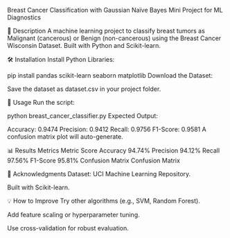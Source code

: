 Breast Cancer Classification with Gaussian Naïve Bayes
Mini Project for ML Diagnostics

📝 Description
A machine learning project to classify breast tumors as Malignant (cancerous) or Benign (non-cancerous) using the Breast Cancer Wisconsin Dataset. Built with Python and Scikit-learn.

🛠️ Installation
Install Python Libraries:

pip install pandas scikit-learn seaborn matplotlib
Download the Dataset:

Save the dataset as dataset.csv in your project folder.

🚀 Usage
Run the script:

python breast_cancer_classifier.py
Expected Output:

Accuracy: 0.9474
Precision: 0.9412
Recall: 0.9756
F1-Score: 0.9581
A confusion matrix plot will auto-generate.

📊 Results
Metrics
Metric	Score
Accuracy	94.74%
Precision	94.12%
Recall	97.56%
F1-Score	95.81%
Confusion Matrix
Confusion Matrix

🙌 Acknowledgments
Dataset: UCI Machine Learning Repository.

Built with Scikit-learn.

💡 How to Improve
Try other algorithms (e.g., SVM, Random Forest).

Add feature scaling or hyperparameter tuning.

Use cross-validation for robust evaluation.

